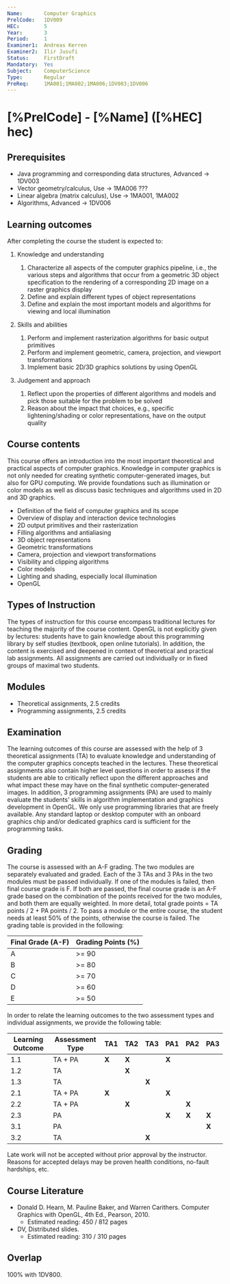 ```yaml
---
Name:       Computer Graphics
PrelCode:   1DV009
HEC:        5
Year:       3
Period:     1
Examiner1:  Andreas Kerren
Examiner2:  Ilir Jusufi
Status:     FirstDraft
Mandatory:  Yes
Subject:    ComputerScience
Type:       Regular
PreReq:     1MA001;1MA002;1MA006;1DV003;1DV006
---
```


# [%PrelCode] - [%Name] ([%HEC] hec)

## Prerequisites

* Java programming and corresponding data structures, Advanced → 1DV003
* Vector geometry/calculus, Use → 1MA006 ???
* Linear algebra (matrix calculus), Use → 1MA001, 1MA002
* Algorithms, Advanced → 1DV006

## Learning outcomes

After completing the course the student is expected to:

1. Knowledge and understanding
    1. Characterize all aspects of the computer graphics pipeline, i.e., the various steps and algorithms that occur from a geometric 3D object specification to the rendering of a corresponding 2D image on a raster graphics display
    2. Define and explain different types of object representations
    3. Define and explain the most important models and algorithms for viewing and local illumination

2. Skills and abilities
    1. Perform and implement rasterization algorithms for basic output primitives
    2. Perform and implement geometric, camera, projection, and viewport transformations
    3. Implement basic 2D/3D graphics solutions by using OpenGL

3. Judgement and approach
    1. Reflect upon the properties of different algorithms and models and pick those suitable for the problem to be solved
    2. Reason about the impact that choices, e.g., specific lightening/shading or color representations, have on the output quality

## Course contents

This course offers an introduction into the most important theoretical and practical aspects of computer graphics. Knowledge in computer graphics is not only needed for creating synthetic computer-generated images, but also for GPU computing. We provide foundations such as illumination or color models as well as discuss basic techniques and algorithms used in 2D and 3D graphics.

* Definition of the field of computer graphics and its scope
* Overview of display and interaction device technologies
* 2D output primitives and their rasterization
* Filling algorithms and antialiasing
* 3D object representations
* Geometric transformations
* Camera, projection and viewport transformations
* Visibility and clipping algorithms
* Color models
* Lighting and shading, especially local illumination
* OpenGL

## Types of Instruction

The types of instruction for this course encompass traditional lectures for teaching the majority of the course content. OpenGL is not explicitly given by lectures: students have to gain knowledge about this programming library by self studies (textbook, open online tutorials). In addition, the content is exercised and deepened in context of theoretical and practical lab assignments. All assignments are carried out individually or in fixed groups of maximal two students.

## Modules

* Theoretical assignments, 2.5 credits
* Programming assignments, 2.5 credits


## Examination

The learning outcomes of this course are assessed with the help of 3 theoretical assignments (TA) to evaluate knowledge and understanding of the computer graphics concepts teached in the lectures. These theoretical assignments also contain higher level questions in order to assess if the students are able to critically reflect upon the different approaches and what impact these may have on the final synthetic computer-generated images.
In addition, 3 programming assignments (PA) are used to mainly evaluate the students’ skills in algorithm implementation and graphics development in OpenGL. We only use programming libraries that are freely available. Any standard laptop or desktop computer with an onboard graphics chip and/or dedicated graphics card is sufficient for the programming tasks.

## Grading

The course is assessed with an A-F grading. The two modules are separately evaluated and graded. Each of the 3 TAs and 3 PAs in the two modules must be passed individually. If one of the modules is failed, then final course grade is F. If both are passed, the final course grade is an A-F grade based on the combination of the points received for the two modules, and both them are equally weighted. In more detail, total grade points = TA points / 2 + PA points / 2. To pass a module or the entire course, the student needs at least 50% of the points, otherwise the course is failed. The grading table is provided in the following:

| Final Grade (A-F) | Grading Points (%) |
|-------------------|--------------------|
|  A                |  >= 90             |
|  B                |  >= 80             |
|  C                |  >= 70             |
|  D                |  >= 60             |
|  E                |  >= 50             |

In order to relate the learning outcomes to the two assessment types and individual assignments, we provide the following table:

| Learning Outcome | Assessment Type | TA1 | TA2 | TA3 | PA1 | PA2 | PA3 |
| ---------------- | --------------- | --- | --- | --- | --- | --- | --- |
| 1.1              | TA + PA         |**X**|**X**|     |**X**|     |     |
| 1.2              | TA              |     |**X**|     |     |     |     |
| 1.3              | TA              |     |     |**X**|     |     |     |
| 2.1              | TA + PA         |**X**|     |     |**X**|     |     |
| 2.2              | TA + PA         |     |**X**|     |     |**X**|     |
| 2.3              | PA              |     |     |     |**X**|**X**|**X**|
| 3.1              | PA              |     |     |     |     |     |**X**|
| 3.2              | TA              |     |     |**X**|     |     |     |

Late work will not be accepted without prior approval by the instructor. Reasons for accepted delays may be proven health conditions, no-fault hardships, etc.

## Course Literature

* Donald D. Hearn, M. Pauline Baker, and Warren Carithers. Computer Graphics with OpenGL, 4th Ed., Pearson, 2010.
    * Estimated reading: 450 / 812 pages
* DV, Distributed slides.
    * Estimated reading: 310 / 310 pages

## Overlap

100% with 1DV800.
